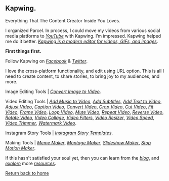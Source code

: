 ## Kapwing.

Everything That The Content Creator Inside You Loves.

I organized Parcel. In process, I could move my videos from various social media platforms to [_YouTube_](https://www.youtube.com/channel/UCQCznCqUhALucLSk6N8ROPA/playlists) with Kapwing. I’m impressed. Kapwing helped me do it better. [_Kapwing is a modern editor for videos, GIFs, and images_](https://kapwing.com/).

**First things first.**

Follow Kapwing on [_Facebook_](https://www.facebook.com/KapwingVideos) & [_Twitter_](https://twitter.com/KapwingApp).

I love the cross-platform functionality, and edit using URL option. This is all I need to create content, to share stories, to bring joy to my audiences, and more.

Image Editing Tools | [_Convert Image to Video_](https://www.kapwing.com/image-to-video).

Video Editing Tools | [_Add Music to Video_](https://www.kapwing.com/add-music-to-video), [_Add Subtitles_](https://www.kapwing.com/subtitles), [_Add Text to Video_](https://www.kapwing.com/add-text-to-video), [_Adjust Video_](https://www.kapwing.com/adjust-video), [_Caption Video_](https://www.kapwing.com/caption-video), [_Convert Video_](https://www.kapwing.com/convert-video), [_Crop Video_](https://www.kapwing.com/crop-video), [_Cut Video_](https://www.kapwing.com/cut-video), [_Fit Video_](https://www.kapwing.com/fit-video), [_Frame Video_](https://www.kapwing.com/frame-video), [_Loop Video_](https://www.kapwing.com/loop-video), [_Mute Video_](https://www.kapwing.com/mute-video), [_Repeat Video_](https://www.kapwing.com/repeat-video), [_Reverse Video_](https://www.kapwing.com/reverse-video), [_Rotate Video_](https://www.kapwing.com/rotate), [_Video Collage_](https://www.kapwing.com/collage), [_Video Filters_](https://www.kapwing.com/filters), [_Video Resizer_](https://www.kapwing.com/resize-video), [_Video Speed_](https://www.kapwing.com/change-video-speed), [_Video Trimmer_](https://www.kapwing.com/trim-video), [_Watermark Video_](https://www.kapwing.com/watermark-video).

Instagram Story Tools | [_Instagram Story Templates_](https://www.kapwing.com/instagram-story-templates).

Making Tools | [_Meme Maker_](https://www.kapwing.com/meme-maker), [_Montage Maker_](https://www.kapwing.com/montage), [_Slideshow Maker_](https://www.kapwing.com/slideshow), [_Stop Motion Maker_](https://www.kapwing.com/stop-motion).

If this hasn't satisfied your soul yet, then you can learn from the [_blog_](https://www.kapwing.com/blog), and [_explore_](https://www.kapwing.com/exploreall) more [_resources_](https://www.kapwing.com/resources).

[Return back to home](https://kvshvl.github.io/index.html)
